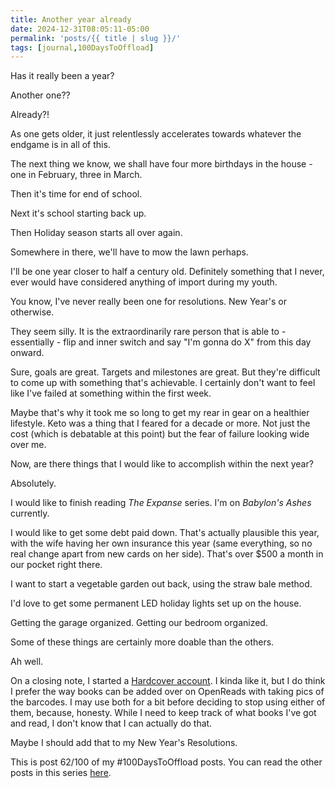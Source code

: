 ```yaml
---
title: Another year already
date: 2024-12-31T08:05:11-05:00
permalink: 'posts/{{ title | slug }}/'
tags: [journal,100DaysToOffload]
---
```

Has it really been a year? 

Another one??

Already?!

As one gets older, it just relentlessly accelerates towards whatever the endgame is in all of this. 

The next thing we know, we shall have four more birthdays in the house - one in February, three in March. 

Then it's time for end of school. 

Next it's school starting back up.

Then Holiday season starts all over again.

Somewhere in there, we'll have to mow the lawn perhaps. 

I'll be one year closer to half a century old. Definitely something that I never, ever would have considered anything of import during my youth.

You know, I've never really been one for resolutions. New Year's or otherwise.

They seem silly. It is the extraordinarily rare person that is able to - essentially - flip and inner switch and say "I'm gonna do X" from this day onward.

Sure, goals are great. Targets and milestones are great. But they're difficult to come up with something that's achievable. I certainly don't want to feel like I've failed at something within the first week.

Maybe that's why it took me so long to get my rear in gear on a healthier lifestyle. Keto was a thing that I feared for a decade or more. Not just the cost (which is debatable at this point) but the fear of failure looking wide over me.

Now, are there things that I would like to accomplish within the next year?

Absolutely.

I would like to finish reading *The Expanse* series. I'm on *Babylon's Ashes* currently.

I would like to get some debt paid down. That's actually plausible this year, with the wife having her own insurance this year (same everything, so no real change apart from new cards on her side). That's over $500 a month in our pocket right there.

I want to start a vegetable garden out back, using the straw bale method. 

I'd love to get some permanent LED holiday lights set up on the house. 

Getting the garage organized. Getting our bedroom organized.

Some of these things are certainly more doable than the others.

Ah well.

On a closing note, I started a [Hardcover account](https://hardcover.app/@swrogers). I kinda like it, but I do think I prefer the way books can be added over on OpenReads with taking pics of the barcodes. I may use both for a bit before deciding to stop using either of them, because, honesty. While I need to keep track of what books I've got and read, I don't know that I can actually do that.

Maybe I should add that to my New Year's Resolutions.

This is post 62/100 of my #100DaysToOffload posts. You can read the other posts in this series [here](/tags/100daystooffload).